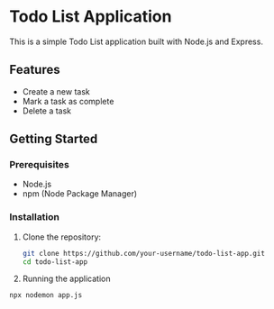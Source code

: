 # Todo List Application

This is a simple Todo List application built with Node.js and Express.

## Features

- Create a new task
- Mark a task as complete
- Delete a task

## Getting Started

### Prerequisites

- Node.js
- npm (Node Package Manager)

### Installation

1. Clone the repository:

   ```sh
   git clone https://github.com/your-username/todo-list-app.git
   cd todo-list-app
   ```

2. Running the application

```
npx nodemon app.js
```
